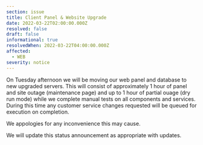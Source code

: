 ```yaml
---
section: issue
title: Client Panel & Website Upgrade
date: 2022-03-22T02:00:00.000Z
resolved: false
draft: false
informational: true
resolvedWhen: 2022-03-22T04:00:00.000Z
affected:
  - WEB
severity: notice
---
```

On Tuesday afternoon we will be moving our web panel and database to new upgraded servers. This will consist of approximately 1 hour of panel and site outage (maintenance page) and up to 1 hour of partial ouage (dry run mode) while we complete manual tests on all components and services. During this time any customer service changes requested will be queued for execution on completion.

We appologies for any inconvenience this may cause.

We will update this status announcement as appropriate with updates.